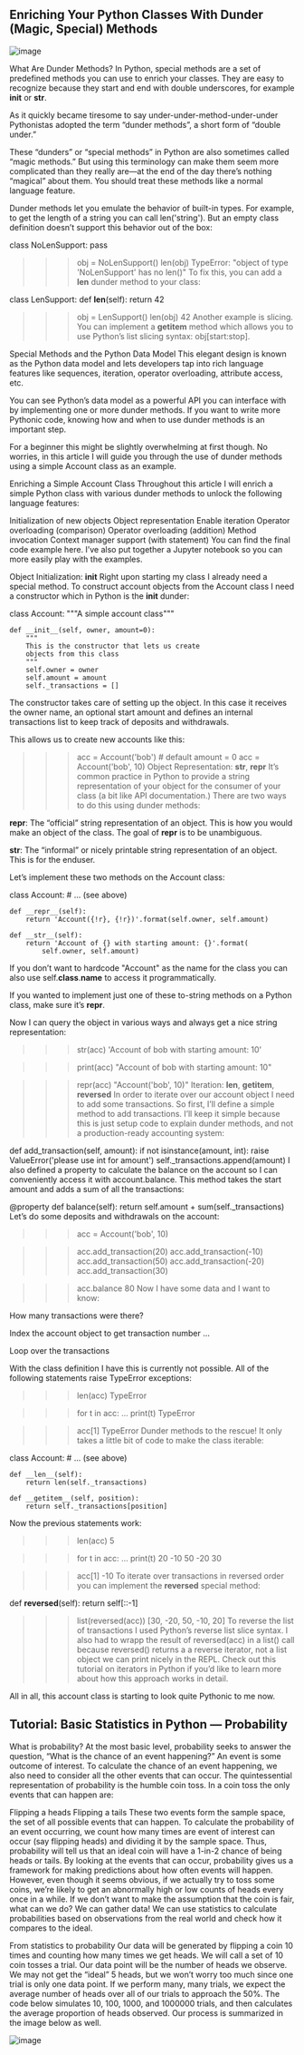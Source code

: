 ## Enriching Your Python Classes With Dunder (Magic, Special) Methods

![image](https://user-images.githubusercontent.com/79086986/122131144-66edf900-ce41-11eb-9941-4a095c596f76.png)


What Are Dunder Methods?
In Python, special methods are a set of predefined methods you can use to enrich your classes. They are easy to recognize because they start and end with double underscores, for example __init__ or __str__.

As it quickly became tiresome to say under-under-method-under-under Pythonistas adopted the term “dunder methods”, a short form of “double under.”

These “dunders” or “special methods” in Python are also sometimes called “magic methods.” But using this terminology can make them seem more complicated than they really are—at the end of the day there’s nothing “magical” about them. You should treat these methods like a normal language feature.

Dunder methods let you emulate the behavior of built-in types. For example, to get the length of a string you can call len('string'). But an empty class definition doesn’t support this behavior out of the box:

class NoLenSupport:
    pass

>>> obj = NoLenSupport()
>>> len(obj)
TypeError: "object of type 'NoLenSupport' has no len()"
To fix this, you can add a __len__ dunder method to your class:

class LenSupport:
    def __len__(self):
        return 42

>>> obj = LenSupport()
>>> len(obj)
42
Another example is slicing. You can implement a __getitem__ method which allows you to use Python’s list slicing syntax: obj[start:stop].

Special Methods and the Python Data Model
This elegant design is known as the Python data model and lets developers tap into rich language features like sequences, iteration, operator overloading, attribute access, etc.

You can see Python’s data model as a powerful API you can interface with by implementing one or more dunder methods. If you want to write more Pythonic code, knowing how and when to use dunder methods is an important step.

For a beginner this might be slightly overwhelming at first though. No worries, in this article I will guide you through the use of dunder methods using a simple Account class as an example.

Enriching a Simple Account Class
Throughout this article I will enrich a simple Python class with various dunder methods to unlock the following language features:

Initialization of new objects
Object representation
Enable iteration
Operator overloading (comparison)
Operator overloading (addition)
Method invocation
Context manager support (with statement)
You can find the final code example here. I’ve also put together a Jupyter notebook so you can more easily play with the examples.

Object Initialization: __init__
Right upon starting my class I already need a special method. To construct account objects from the Account class I need a constructor which in Python is the __init__ dunder:

class Account:
    """A simple account class"""

    def __init__(self, owner, amount=0):
        """
        This is the constructor that lets us create
        objects from this class
        """
        self.owner = owner
        self.amount = amount
        self._transactions = []
The constructor takes care of setting up the object. In this case it receives the owner name, an optional start amount and defines an internal transactions list to keep track of deposits and withdrawals.

This allows us to create new accounts like this:

>>> acc = Account('bob')  # default amount = 0
>>> acc = Account('bob', 10)
Object Representation: __str__, __repr__
It’s common practice in Python to provide a string representation of your object for the consumer of your class (a bit like API documentation.) There are two ways to do this using dunder methods:

__repr__: The “official” string representation of an object. This is how you would make an object of the class. The goal of __repr__ is to be unambiguous.

__str__: The “informal” or nicely printable string representation of an object. This is for the enduser.

Let’s implement these two methods on the Account class:

class Account:
    # ... (see above)

    def __repr__(self):
        return 'Account({!r}, {!r})'.format(self.owner, self.amount)

    def __str__(self):
        return 'Account of {} with starting amount: {}'.format(
            self.owner, self.amount)
If you don’t want to hardcode "Account" as the name for the class you can also use self.__class__.__name__ to access it programmatically.

If you wanted to implement just one of these to-string methods on a Python class, make sure it’s __repr__.

Now I can query the object in various ways and always get a nice string representation:

>>> str(acc)
'Account of bob with starting amount: 10'

>>> print(acc)
"Account of bob with starting amount: 10"

>>> repr(acc)
"Account('bob', 10)"
Iteration: __len__, __getitem__, __reversed__
In order to iterate over our account object I need to add some transactions. So first, I’ll define a simple method to add transactions. I’ll keep it simple because this is just setup code to explain dunder methods, and not a production-ready accounting system:

def add_transaction(self, amount):
    if not isinstance(amount, int):
        raise ValueError('please use int for amount')
    self._transactions.append(amount)
I also defined a property to calculate the balance on the account so I can conveniently access it with account.balance. This method takes the start amount and adds a sum of all the transactions:

@property
def balance(self):
    return self.amount + sum(self._transactions)
Let’s do some deposits and withdrawals on the account:

>>> acc = Account('bob', 10)

>>> acc.add_transaction(20)
>>> acc.add_transaction(-10)
>>> acc.add_transaction(50)
>>> acc.add_transaction(-20)
>>> acc.add_transaction(30)

>>> acc.balance
80
Now I have some data and I want to know:

How many transactions were there?

Index the account object to get transaction number …

Loop over the transactions

With the class definition I have this is currently not possible. All of the following statements raise TypeError exceptions:

>>> len(acc)
TypeError

>>> for t in acc:
...    print(t)
TypeError

>>> acc[1]
TypeError
Dunder methods to the rescue! It only takes a little bit of code to make the class iterable:

class Account:
    # ... (see above)

    def __len__(self):
        return len(self._transactions)

    def __getitem__(self, position):
        return self._transactions[position]
Now the previous statements work:

>>> len(acc)
5

>>> for t in acc:
...    print(t)
20
-10
50
-20
30

>>> acc[1]
-10
To iterate over transactions in reversed order you can implement the __reversed__ special method:

def __reversed__(self):
    return self[::-1]

>>> list(reversed(acc))
[30, -20, 50, -10, 20]
To reverse the list of transactions I used Python’s reverse list slice syntax. I also had to wrapp the result of reversed(acc) in a list() call because reversed() returns a a reverse iterator, not a list object we can print nicely in the REPL. Check out this tutorial on iterators in Python if you’d like to learn more about how this approach works in detail.

All in all, this account class is starting to look quite Pythonic to me now.


## Tutorial: Basic Statistics in Python — Probability


What is probability?
At the most basic level, probability seeks to answer the question, “What is the chance of an event happening?” An event is some outcome of interest.
To calculate the chance of an event happening, we also need to consider all the other events that can occur. The quintessential representation of probability is the humble coin toss. In a coin toss the only events that can happen are:

Flipping a heads
Flipping a tails
These two events form the sample space, the set of all possible events that can happen. To calculate the probability of an event occurring, 
we count how many times are event of interest can occur (say flipping heads) and dividing it by the sample space. 
Thus, probability will tell us that an ideal coin will have a 1-in-2 chance of being heads or tails. By looking at the events that can occur,
probability gives us a framework for making predictions about how often events will happen. However, even though it seems obvious,
if we actually try to toss some coins, we’re likely to get an abnormally high or low counts of heads every once in a while.
If we don’t want to make the assumption that the coin is fair, what can we do? We can gather data! We can use statistics to
calculate probabilities based on observations from the real world and check how it compares to the ideal.

From statistics to probability
Our data will be generated by flipping a coin 10 times and counting how many times we get heads. We will call a set of 10 coin tosses a trial.
Our data point will be the number of heads we observe. We may not get the “ideal” 5 heads, but we won’t worry too much since one trial is only one data point.
If we perform many, many trials, we expect the average number of heads over all of our trials to approach the 50%. The code below simulates 10, 100,
1000, and 1000000 trials, and then calculates the average proportion of heads observed. Our process is summarized in the image below as well.

![image](https://user-images.githubusercontent.com/79086986/122131315-ab799480-ce41-11eb-81be-64761232e31e.png)
